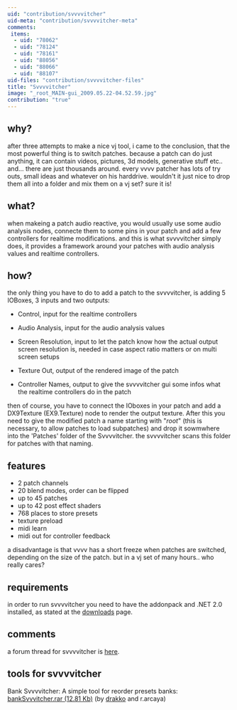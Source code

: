 ```yaml
---
uid: "contribution/svvvvitcher"
uid-meta: "contribution/svvvvitcher-meta"
comments: 
 items: 
  - uid: "78062"
  - uid: "78124"
  - uid: "78161"
  - uid: "88056"
  - uid: "88066"
  - uid: "88107"
uid-files: "contribution/svvvvitcher-files"
title: "Svvvvitcher"
image: "_root_MAIN-gui_2009.05.22-04.52.59.jpg"
contribution: "true"
---
```


## why?

after three attempts to make a nice vj tool, i came to the conclusion, that the most powerful thing is to switch patches. because a patch can do just anything, it can contain videos, pictures, 3d models, generative stuff etc.. and... there are just thousands around. every vvvv patcher has lots of try outs, small ideas and whatever on his harddrive. wouldn't it just nice to drop them all into a folder and mix them on a vj set? sure it is!
<!--break-->
## what?

when makeing a patch audio reactive, you would usually use some audio analysis nodes, connecte them to some pins in your patch and add a few controllers for realtime modifications. and this is what svvvvitcher simply does, it provides a framework around your patches with audio analysis values and realtime controllers.

## how?

the only thing you have to do to add a patch to the svvvvitcher, is adding 5 IOBoxes, 3 inputs and two outputs:

* Control, input for the realtime controllers
* Audio Analysis, input for the audio analysis values
* Screen Resolution, input to let the patch know how the actual output screen resolution is, needed in case aspect ratio matters or on multi screen setups

* Texture Out, output of the rendered image of the patch
* Controller Names, output to give the svvvvitcher gui some infos what the realtime controllers do in the patch

then of course, you have to connect the IOboxes in your patch and add a <span class="node">DX9Texture (EX9.Texture) </span> node to render the output texture. After this you need to give the modified patch a name starting with "_root_" (this is necessary, to allow patches to load subpatches) and drop it sowmwhere into the 'Patches' folder of the Svvvvitcher. the svvvvitcher scans this folder for patches with that naming.

## features

* 2 patch channels
* 20 blend modes, order can be flipped
* up to 45 patches
* up to 42 post effect shaders
* 768 places to store presets
* texture preload
* midi learn
* midi out for controller feedback

a disadvantage is that vvvv has a short freeze when patches are switched, depending on the size of the patch. but in a vj set of many hours.. who really cares?

## requirements

in order to run svvvvitcher you need to have the addonpack and .NET 2.0 installed, as stated at the [downloads](https://vvvv.org/downloads) page.

## comments

a forum thread for svvvvitcher is [here](http://vvvv.org/tiki-view_forum_thread.php?comments_parentId=26904&topics_threshold=0&topics_offset=0&topics_sort_mode=lastPost_desc&topics_find=&forumId=11).

## tools for svvvvitcher

Bank Svvvvitcher: A simple tool for reorder presets banks: [bankSvvvitcher.rar (12.81 Kb)](http://vvvv.org/tiki-download_file.php?fileId=1997) (by [drakko](http://vvvv.org/users/drakko%22+%22drakko) and r.arcaya)